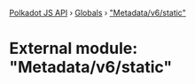 [Polkadot JS API](../README.md) › [Globals](../globals.md) › ["Metadata/v6/static"](_metadata_v6_static_.md)

# External module: "Metadata/v6/static"


